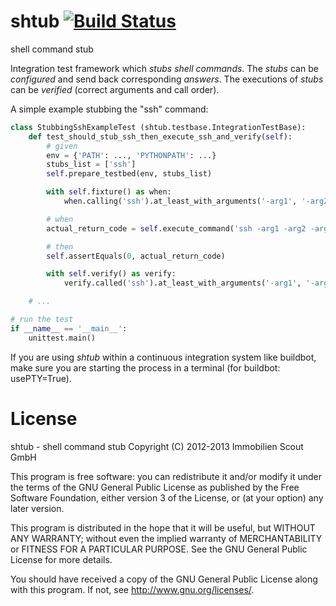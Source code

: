 shtub [![Build Status](https://secure.travis-ci.org/yadt/shtub.png?branch=master)](http://travis-ci.org/yadt/shtub)
=====

shell command stub

Integration test framework which *stubs shell commands*.
The *stubs* can be *configured* and send back corresponding *answers*.
The executions of *stubs* can be *verified* (correct arguments and call order).


 A simple example stubbing the "ssh" command:
```python
class StubbingSshExampleTest (shtub.testbase.IntegrationTestBase):
    def test_should_stub_ssh_then_execute_ssh_and_verify(self):
        # given
        env = {'PATH': ..., 'PYTHONPATH': ...}
        stubs_list = ['ssh']
        self.prepare_testbed(env, stubs_list)

        with self.fixture() as when:
            when.calling('ssh').at_least_with_arguments('-arg1', '-arg2', '-arg3').then_return(0)

        # when
        actual_return_code = self.execute_command('ssh -arg1 -arg2 -arg3')

        # then
        self.assertEquals(0, actual_return_code)

        with self.verify() as verify:
            verify.called('ssh').at_least_with_arguments('-arg1', '-arg2', '-arg3')

    # ...

# run the test
if __name__ == '__main__':
    unittest.main()
```

If you are using *shtub* within a continuous integration system like buildbot,
make sure you are starting the process in a terminal (for buildbot: usePTY=True).  

License
=======

shtub - shell command stub
Copyright (C) 2012-2013 Immobilien Scout GmbH

This program is free software: you can redistribute it and/or modify
it under the terms of the GNU General Public License as published by
the Free Software Foundation, either version 3 of the License, or
(at your option) any later version.

This program is distributed in the hope that it will be useful,
but WITHOUT ANY WARRANTY; without even the implied warranty of
MERCHANTABILITY or FITNESS FOR A PARTICULAR PURPOSE.  See the
GNU General Public License for more details.

You should have received a copy of the GNU General Public License
along with this program.  If not, see <http://www.gnu.org/licenses/>.

